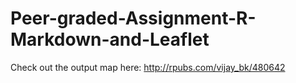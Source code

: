 # Peer-graded-Assignment-R-Markdown-and-Leaflet

Check out the output map here: http://rpubs.com/vijay_bk/480642
